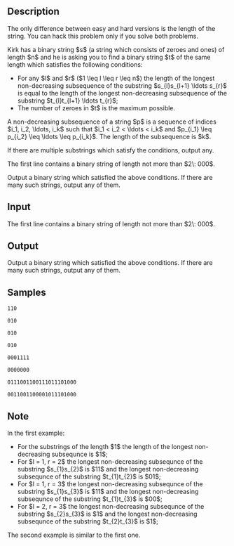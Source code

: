 ## Description

<div><p><span class="tex-font-style-bf">The only difference between easy and hard versions is the length of the string. You can hack this problem only if you solve both problems.</span></p><p>Kirk has a binary string $s$ (a string which consists of zeroes and ones) of length $n$ and he is asking you to find a binary string $t$ of the same length which satisfies the following conditions:</p><ul><li> For any $l$ and $r$ ($1 \leq l \leq r \leq n$) the length of the longest non-decreasing subsequence of the substring $s_{l}s_{l+1} \ldots s_{r}$ is equal to the length of the longest non-decreasing subsequence of the substring $t_{l}t_{l+1} \ldots t_{r}$;</li><li> The number of zeroes in $t$ is the maximum possible.</li></ul><p>A non-decreasing subsequence of a string $p$ is a sequence of indices $i_1, i_2, \ldots, i_k$ such that $i_1 &lt; i_2 &lt; \ldots &lt; i_k$ and $p_{i_1} \leq p_{i_2} \leq \ldots \leq p_{i_k}$. The length of the subsequence is $k$.</p><p>If there are multiple substrings which satisfy the conditions, output any.</p></div><div class="input-specification"><p>The first line contains a binary string of length not more than $2\: 000$.</p></div><div class="output-specification"><p>Output a binary string which satisfied the above conditions. If there are many such strings, output any of them.</p></div>

## Input

<p>The first line contains a binary string of length not more than $2\: 000$.</p>

## Output

<p>Output a binary string which satisfied the above conditions. If there are many such strings, output any of them.</p>

## Samples

```input1
110
```

```output1
010
```






```input2
010
```

```output2
010
```






```input3
0001111
```

```output3
0000000
```






```input4
0111001100111011101000
```

```output4
0011001100001011101000
```




## Note

<p>In the first example: </p><ul><li> For the substrings of the length $1$ the length of the longest non-decreasing subsequnce is $1$; </li><li> For $l = 1, r = 2$ the longest non-decreasing subsequnce of the substring $s_{1}s_{2}$ is $11$ and the longest non-decreasing subsequnce of the substring $t_{1}t_{2}$ is $01$; </li><li> For $l = 1, r = 3$ the longest non-decreasing subsequnce of the substring $s_{1}s_{3}$ is $11$ and the longest non-decreasing subsequnce of the substring $t_{1}t_{3}$ is $00$; </li><li> For $l = 2, r = 3$ the longest non-decreasing subsequnce of the substring $s_{2}s_{3}$ is $1$ and the longest non-decreasing subsequnce of the substring $t_{2}t_{3}$ is $1$; </li></ul><p>The second example is similar to the first one.</p>
